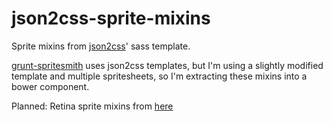 json2css-sprite-mixins
=============

Sprite mixins from [json2css](https://github.com/twolfson/json2css)' sass template.

[grunt-spritesmith](https://github.com/Ensighten/spritesmith) uses json2css templates, but I'm using a slightly modified template and multiple spritesheets, so I'm extracting these mixins into a bower component. 

Planned: Retina sprite mixins from [here](https://github.com/Ensighten/spritesmith/issues/19#issuecomment-24843826)
